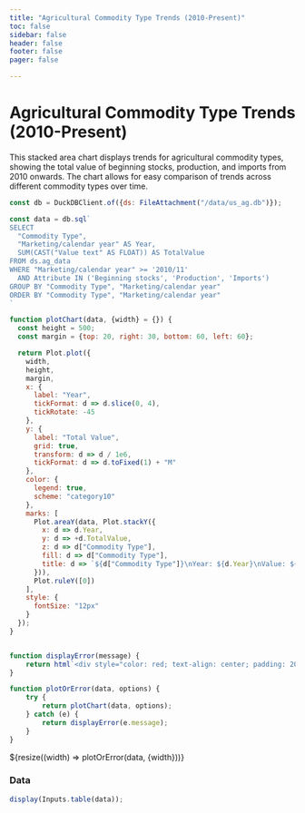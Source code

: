 ```yaml
---
title: "Agricultural Commodity Type Trends (2010-Present)"
toc: false
sidebar: false
header: false
footer: false
pager: false

---
```


# Agricultural Commodity Type Trends (2010-Present)

This stacked area chart displays trends for agricultural commodity types, showing the total value of beginning stocks, production, and imports from 2010 onwards. The chart allows for easy comparison of trends across different commodity types over time.


```js
const db = DuckDBClient.of({ds: FileAttachment("/data/us_ag.db")});
```

```js
const data = db.sql`
SELECT 
  "Commodity Type",
  "Marketing/calendar year" AS Year,
  SUM(CAST("Value text" AS FLOAT)) AS TotalValue
FROM ds.ag_data
WHERE "Marketing/calendar year" >= '2010/11'
  AND Attribute IN ('Beginning stocks', 'Production', 'Imports')
GROUP BY "Commodity Type", "Marketing/calendar year"
ORDER BY "Commodity Type", "Marketing/calendar year"
`
```


```js
function plotChart(data, {width} = {}) {
  const height = 500;
  const margin = {top: 20, right: 30, bottom: 60, left: 60};

  return Plot.plot({
    width,
    height,
    margin,
    x: {
      label: "Year",
      tickFormat: d => d.slice(0, 4),
      tickRotate: -45
    },
    y: {
      label: "Total Value",
      grid: true,
      transform: d => d / 1e6,
      tickFormat: d => d.toFixed(1) + "M"
    },
    color: {
      legend: true,
      scheme: "category10"
    },
    marks: [
      Plot.areaY(data, Plot.stackY({
        x: d => d.Year,
        y: d => +d.TotalValue,
        z: d => d["Commodity Type"],
        fill: d => d["Commodity Type"],
        title: d => `${d["Commodity Type"]}\nYear: ${d.Year}\nValue: ${(+d.TotalValue).toLocaleString()}`
      })),
      Plot.ruleY([0])
    ],
    style: {
      fontSize: "12px"
    }
  });
}


function displayError(message) {
    return html`<div style="color: red; text-align: center; padding: 20px;">Error: ${message}</div>`;
}

function plotOrError(data, options) {
    try {
        return plotChart(data, options);
    } catch (e) {
        return displayError(e.message);
    }
}
```


<div class="grid grid-cols-1">
    <div class="card">
        ${resize((width) => plotOrError(data, {width}))}
    </div>
</div>

### Data

```js
display(Inputs.table(data));
```